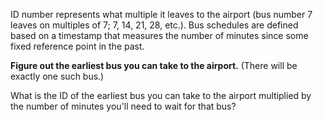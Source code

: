 ID number represents what multiple it leaves to the airport (bus number 7 leaves on multiples of 7; 7, 14, 21, 28, etc.). Bus schedules are defined based on a timestamp that measures the number of minutes since some fixed reference point in the past.

**Figure out the earliest bus you can take to the airport.** (There will be exactly one such bus.)

What is the ID of the earliest bus you can take to the airport multiplied by the number of minutes you'll need to wait for that bus?